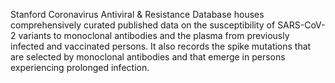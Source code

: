 Stanford Coronavirus Antiviral & Resistance Database houses comprehensively
curated published data on the susceptibility of SARS-CoV-2 variants to
monoclonal antibodies and the plasma from previously infected and vaccinated
persons. It also records the spike mutations that are selected by monoclonal
antibodies and that emerge in persons experiencing prolonged infection.
